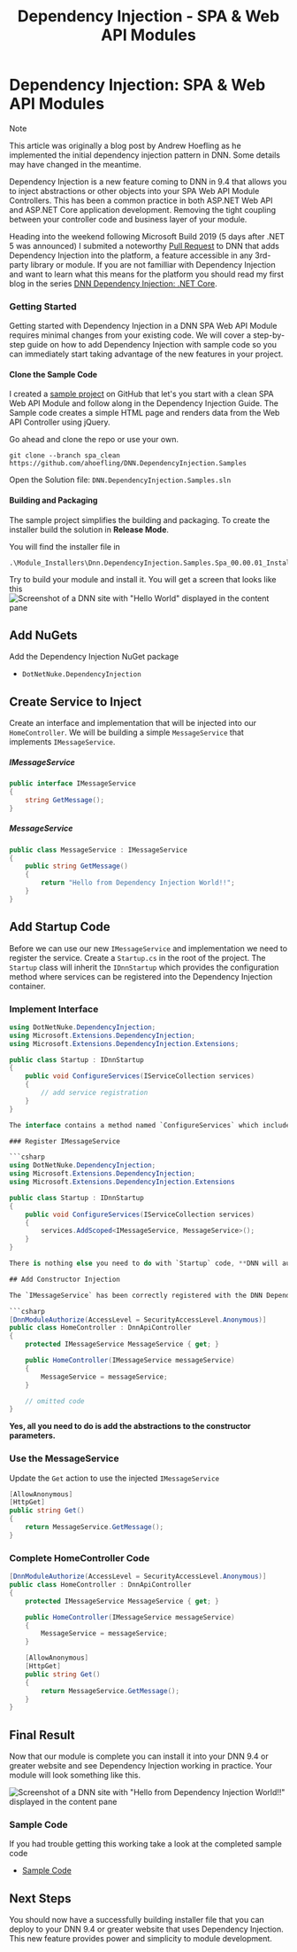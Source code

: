 ﻿---
uid: getting-started-development-fundamentals-dependency-injection-web-api
locale: en
title: Dependency Injection - SPA & Web API Modules
dnnversion: 09.04.00
links: ["[Andrew Hoefling: DNN Dependency Injection: SPA & Web API Modules](https://www.andrewhoefling.com/Blog/Post/dnn-dependency-injection-spa-web-api-modules-constructor-injection)"]
---

# Dependency Injection: SPA & Web API Modules

> [!NOTE]
> This article was originally a blog post by Andrew Hoefling as he implemented the initial dependency injection pattern in DNN. Some details may have changed in the meantime.

Dependency Injection is a new feature coming to DNN in 9.4 that allows you to inject abstractions or other objects into your SPA Web API Module Controllers. This has been a common practice in both ASP.NET Web API and ASP.NET Core application development. Removing the tight coupling between your controller code and business layer of your module.

Heading into the weekend following Microsoft Build 2019 (5 days after .NET 5 was announced) I submited a noteworthy [Pull Request](https://github.com/dnnsoftware/Dnn.Platform/pull/2774) to DNN that adds Dependency Injection into the platform, a feature accessible in any 3rd-party library or module. If you are not familliar with Dependency Injection and want to learn what this means for the platform you should read my first blog in the series [DNN Dependency Injection: .NET Core](xref:getting-started-development-fundamentals-dependency-injection-history).

### Getting Started

Getting started with Dependency Injection in a DNN SPA Web API Module requires minimal changes from your existing code. We will cover a step-by-step guide on how to add Dependency Injection with sample code so you can immediately start taking advantage of the new features in your project.

#### Clone the Sample Code

I created a [sample project](https://github.com/ahoefling/DNN.DependencyInjection.Samples/tree/spa_clean) on GitHub that let's you start with a clean SPA Web API Module and follow along in the Dependency Injection Guide. The Sample code creates a simple HTML page and renders data from the Web API Controller using jQuery.

Go ahead and clone the repo or use your own.

```pwsh
git clone --branch spa_clean https://github.com/ahoefling/DNN.DependencyInjection.Samples
```

Open the Solution file: `DNN.DependencyInjection.Samples.sln`

#### Building and Packaging

The sample project simplifies the building and packaging. To create the installer build the solution in **Release Mode**.

You will find the installer file in

```
.\Module_Installers\Dnn.DependencyInjection.Samples.Spa_00.00.01_Install.zip
```

Try to build your module and install it. You will get a screen that looks like this
![Screenshot of a DNN site with "Hello World" displayed in the content pane](https://www.andrewhoefling.com/Portals/2/adam/Image%20&%20Lightbox/X3hDbDUSfUGsNBDb43kJtg/Image/dnn-spa.JPG)

## Add NuGets

Add the Dependency Injection NuGet package

- `DotNetNuke.DependencyInjection`

## Create Service to Inject

Create an interface and implementation that will be injected into our `HomeController`. We will be building a simple `MessageService` that implements `IMessageService`.

##### IMessageService

```csharp
public interface IMessageService
{
    string GetMessage();
}
```

##### MessageService

```csharp
public class MessageService : IMessageService
{
    public string GetMessage()
    {
        return "Hello from Dependency Injection World!!";
    }
}
```

## Add Startup Code

Before we can use our new `IMessageService` and implementation we need to register the service. Create a `Startup.cs` in the root of the project. The `Startup` class will inherit the `IDnnStartup` which provides the configuration method where services can be registered into the Dependency Injection container.

### Implement Interface

```csharp
using DotNetNuke.DependencyInjection;
using Microsoft.Extensions.DependencyInjection;
using Microsoft.Extensions.DependencyInjection.Extensions;

public class Startup : IDnnStartup
{
    public void ConfigureServices(IServiceCollection services)
    {
        // add service registration
    }
}

The interface contains a method named `ConfigureServices` which includes a parameter of `IServiceCollection` which is the object that allows the code to register services. **The `IServiceCollection` is the same object used in ASP.NET Core applications which will help your module be ready for a .NET Core version of DNN**

### Register IMessageService

```csharp
using DotNetNuke.DependencyInjection;
using Microsoft.Extensions.DependencyInjection;
using Microsoft.Extensions.DependencyInjection.Extensions

public class Startup : IDnnStartup
{
    public void ConfigureServices(IServiceCollection services)
    {
        services.AddScoped<IMessageService, MessageService>();
    }
}

There is nothing else you need to do with `Startup` code, **DNN will automatically invoke the code and register your services**.

## Add Constructor Injection

The `IMessageService` has been correctly registered with the DNN Dependency Injection Provider. The SPA Web API Module is ready to start using Constructor Injection, this is where the services are included in the constructor with minimal work from the module developer.

```csharp
[DnnModuleAuthorize(AccessLevel = SecurityAccessLevel.Anonymous)]
public class HomeController : DnnApiController
{
    protected IMessageService MessageService { get; }

    public HomeController(IMessageService messageService)
    {
        MessageService = messageService;
    }

    // omitted code
}
```

**Yes, all you need to do is add the abstractions to the constructor parameters.**

### Use the MessageService

Update the `Get` action to use the injected `IMessageService`

```csharp
[AllowAnonymous]
[HttpGet]
public string Get()
{
    return MessageService.GetMessage();
}
```

### Complete HomeController Code

```csharp
[DnnModuleAuthorize(AccessLevel = SecurityAccessLevel.Anonymous)]
public class HomeController : DnnApiController
{
    protected IMessageService MessageService { get; }

    public HomeController(IMessageService messageService)
    {
        MessageService = messageService;
    }

    [AllowAnonymous]
    [HttpGet]
    public string Get()
    {
        return MessageService.GetMessage();
    }
}
```

## Final Result

Now that our module is complete you can install it into your DNN 9.4 or greater website and see Dependency Injection working in practice. Your module will look something like this.

![Screenshot of a DNN site with "Hello from Dependency Injection World!!" displayed in the content pane](https://www.andrewhoefling.com/Portals/2/adam/Image%20&%20Lightbox/s2Q5wP6b5kenNp9Tlrc5aQ/Image/dnn-spa-di.JPG)

### Sample Code

If you had trouble getting this working take a look at the completed sample code

- [Sample Code](https://github.com/ahoefling/DNN.DependencyInjection.Samples/tree/spa_di)

## Next Steps

You should now have a successfully building installer file that you can deploy to your DNN 9.4 or greater website that uses Dependency Injection. This new feature provides power and simplicity to module development.
